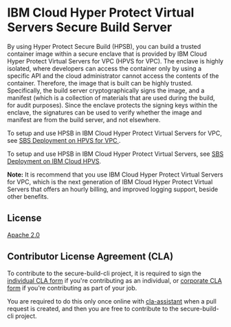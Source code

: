 # IBM Cloud Hyper Protect Virtual Servers Secure Build Server

By using Hyper Protect Secure Build (HPSB), you can build a trusted container image within a secure enclave that is provided by IBM Cloud Hyper Protect Virtual Servers for VPC (HPVS for VPC). The enclave is highly isolated, where developers can access the container only by using a specific API and the cloud administrator cannot access the contents of the container. Therefore, the image that is built can be highly trusted. Specifically, the build server cryptographically signs the image, and a manifest (which is a collection of materials that are used during the build, for audit purposes). Since the enclave protects the signing keys within the enclave, the signatures can be used to verify whether the image and manifest are from the build server, and not elsewhere.


To setup and use HPSB in IBM Cloud Hyper Protect Virtual Servers for VPC, see [SBS Deployment on HPVS for VPC ](SBS-VPC.md).

To setup and use HPSB in IBM Cloud Hyper Protect Virtual Servers, see [SBS Deployment on IBM Cloud HPVS](SBS-HPVScloud.md).

**Note:** It is recommend that you use IBM Cloud Hyper Protect Virtual Servers for VPC, which is the next generation of IBM Cloud Hyper Protect Virtual Servers that offers an hourly billing, and improved logging support, beside other benefits.

## License

[Apache 2.0](https://github.com/ibm-hyper-protect/secure-build-cli/blob/main/LICENSE)

## Contributor License Agreement (CLA)

To contribute to the secure-build-cli project, it is required to sign the
[individual CLA form](https://gist.github.com/moriohara/6ecc6cca48f4c018160e35ebd4e0eb8a)
if you're contributing as an individual, or
[corporate CLA form](https://gist.github.com/moriohara/e2ad4706f1142089c181d1583f8e6883)
if you're contributing as part of your job.

You are required to do this only once online with [cla-assistant](https://github.com/cla-assistant/cla-assistant) when a pull request is created, and then you are free to contribute to the secure-build-cli project.
